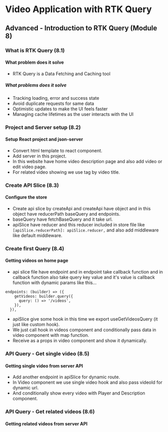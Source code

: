 # Video Application with RTK Query

## Advanced - Introduction to RTK Query (Module 8)

### What is RTK Query (8.1)

#### What problem does it solve

- RTK Query is a Data Fetching and Caching tool

##### What problems does it solve

- Tracking loading, error and success state
- Avoid duplicate requests for same data
- Optimistic updates to make the UI feels faster
- Managing cache lifetimes as the user interacts with the UI

### Project and Server setup (8.2)

#### Setup React project and json-server

- Convert html template to react component.
- Add server in this project.
- In this website have home video description page and also add video or edit video page.
- For related video showing we use tag by video title.

### Create API Slice (8.3)

#### Configure the store

- Create api slice by createApi and createApi have object and in this object have reducerPath baseQuery and endpoints.
- baseQuery have fetchBaseQuery and it take url.
- apiSlice have reducer and this reducer included in store file like `[apiSlice.reducerPath]: apiSlice.reducer,` and also add middleware like default middleware.

### Create first Query (8.4)

#### Getting videos on home page

- api slice file have endpoint and in endpoint take callback function and in callback function also take query key value and it's value is callback function with dynamic params like this...

```
endpoints: (builder) => ({
    getVideos: builder.query({
      query: () => '/videos',
    }),
  }),
```

- apiSlice give some hook in this time we export useGetVideosQuery (it just like custom hook).
- We just call hook in videos component and conditionally pass data in video component with map function.
- Receive as a props in video component and show it dynamically.

### API Query - Get single video (8.5)

#### Getting single video from server API

- Add another endpoint in apiSlice for dynamic route.
- In Video component we use single video hook and also pass videoId for dynamic url.
- And conditionally show every video with Player and Description component.

### API Query - Get related videos (8.6)

#### Getting related videos from server API
